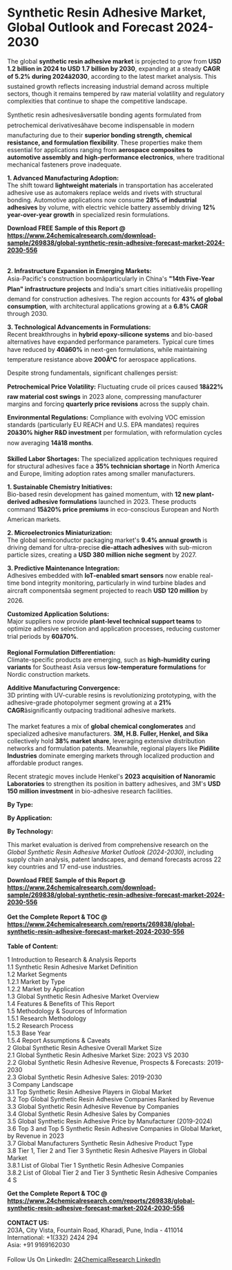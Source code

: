 <h1>Synthetic Resin Adhesive Market, Global Outlook and Forecast 2024-2030</h1><p>The global <strong>synthetic resin adhesive market</strong> is projected to grow from <strong>USD 1.2 billion in 2024 to USD 1.7 billion by 2030</strong>, expanding at a steady <strong>CAGR of 5.2% during 2024â2030</strong>, according to the latest market analysis. This sustained growth reflects increasing industrial demand across multiple sectors, though it remains tempered by raw material volatility and regulatory complexities that continue to shape the competitive landscape.</p><p>Synthetic resin adhesivesâversatile bonding agents formulated from petrochemical derivativesâhave become indispensable in modern manufacturing due to their <strong>superior bonding strength, chemical resistance, and formulation flexibility</strong>. These properties make them essential for applications ranging from <strong>aerospace composites to automotive assembly and high-performance electronics</strong>, where traditional mechanical fasteners prove inadequate.</p><p><strong>1. Advanced Manufacturing Adoption:</strong><br>
The shift toward <strong>lightweight materials</strong> in transportation has accelerated adhesive use as automakers replace welds and rivets with structural bonding. Automotive applications now consume <strong>28% of industrial adhesives</strong> by volume, with electric vehicle battery assembly driving <strong>12% year-over-year growth</strong> in specialized resin formulations.</p><div><b>Download FREE Sample of this Report @ 
            <a href="https://www.24chemicalresearch.com/download-sample/269838/global-synthetic-resin-adhesive-forecast-market-2024-2030-556">
            https://www.24chemicalresearch.com/download-sample/269838/global-synthetic-resin-adhesive-forecast-market-2024-2030-556</a></b></div><br><p><strong>2. Infrastructure Expansion in Emerging Markets:</strong><br>
Asia-Pacific's construction boomâparticularly in China's <strong>"14th Five-Year Plan" infrastructure projects</strong> and India's smart cities initiativeâis propelling demand for construction adhesives. The region accounts for <strong>43% of global consumption</strong>, with architectural applications growing at a <strong>6.8% CAGR</strong> through 2030.</p><p><strong>3. Technological Advancements in Formulations:</strong><br>
Recent breakthroughs in <strong>hybrid epoxy-silicone systems</strong> and bio-based alternatives have expanded performance parameters. Typical cure times have reduced by <strong>40â60%</strong> in next-gen formulations, while maintaining temperature resistance above <strong>200Â°C</strong> for aerospace applications.</p><p>Despite strong fundamentals, significant challenges persist:</p><p><strong>Petrochemical Price Volatility:</strong> Fluctuating crude oil prices caused <strong>18â22% raw material cost swings</strong> in 2023 alone, compressing manufacturer margins and forcing <strong>quarterly price revisions</strong> across the supply chain.</p><p><strong>Environmental Regulations:</strong> Compliance with evolving VOC emission standards (particularly EU REACH and U.S. EPA mandates) requires <strong>20â30% higher R&amp;D investment</strong> per formulation, with reformulation cycles now averaging <strong>14â18 months</strong>.</p><p><strong>Skilled Labor Shortages:</strong> The specialized application techniques required for structural adhesives face a <strong>35% technician shortage</strong> in North America and Europe, limiting adoption rates among smaller manufacturers.</p><p><strong>1. Sustainable Chemistry Initiatives:</strong><br>
Bio-based resin development has gained momentum, with <strong>12 new plant-derived adhesive formulations</strong> launched in 2023. These products command <strong>15â20% price premiums</strong> in eco-conscious European and North American markets.</p><p><strong>2. Microelectronics Miniaturization:</strong><br>
The global semiconductor packaging market's <strong>9.4% annual growth</strong> is driving demand for ultra-precise <strong>die-attach adhesives</strong> with sub-micron particle sizes, creating a <strong>USD 380 million niche segment</strong> by 2027.</p><p><strong>3. Predictive Maintenance Integration:</strong><br>
Adhesives embedded with <strong>IoT-enabled smart sensors</strong> now enable real-time bond integrity monitoring, particularly in wind turbine blades and aircraft componentsâa segment projected to reach <strong>USD 120 million</strong> by 2026.</p><p><strong>Customized Application Solutions:</strong><br>
	Major suppliers now provide <strong>plant-level technical support teams</strong> to optimize adhesive selection and application processes, reducing customer trial periods by <strong>60â70%</strong>.</p><p><strong>Regional Formulation Differentiation:</strong><br>
	Climate-specific products are emerging, such as <strong>high-humidity curing variants</strong> for Southeast Asia versus <strong>low-temperature formulations</strong> for Nordic construction markets.</p><p><strong>Additive Manufacturing Convergence:</strong><br>
	3D printing with UV-curable resins is revolutionizing prototyping, with the adhesive-grade photopolymer segment growing at a <strong>21% CAGR</strong>âsignificantly outpacing traditional adhesive markets.</p><p>The market features a mix of <strong>global chemical conglomerates</strong> and specialized adhesive manufacturers. <strong>3M, H.B. Fuller, Henkel, and Sika</strong> collectively hold <strong>38% market share</strong>, leveraging extensive distribution networks and formulation patents. Meanwhile, regional players like <strong>Pidilite Industries</strong> dominate emerging markets through localized production and affordable product ranges.</p><p>Recent strategic moves include Henkel's <strong>2023 acquisition of Nanoramic Laboratories</strong> to strengthen its position in battery adhesives, and 3M's <strong>USD 150 million investment</strong> in bio-adhesive research facilities.</p><p><strong>By Type:</strong></p><p><strong>By Application:</strong></p><p><strong>By Technology:</strong></p><p>This market evaluation is derived from comprehensive research on the <em>Global Synthetic Resin Adhesive Market Outlook (2024-2030)</em>, including supply chain analysis, patent landscapes, and demand forecasts across 22 key countries and 17 end-use industries.</p><div><b>Download FREE Sample of this Report @ 
            <a href="https://www.24chemicalresearch.com/download-sample/269838/global-synthetic-resin-adhesive-forecast-market-2024-2030-556">
            https://www.24chemicalresearch.com/download-sample/269838/global-synthetic-resin-adhesive-forecast-market-2024-2030-556</a></b></div><br><div><b>Get the Complete Report & TOC @ 
            <a href="https://www.24chemicalresearch.com/reports/269838/global-synthetic-resin-adhesive-forecast-market-2024-2030-556">
            https://www.24chemicalresearch.com/reports/269838/global-synthetic-resin-adhesive-forecast-market-2024-2030-556</a></b></div><br>
            <b>Table of Content:</b><p>1 Introduction to Research & Analysis Reports<br />
    1.1 Synthetic Resin Adhesive Market Definition<br />
    1.2 Market Segments<br />
        1.2.1 Market by Type<br />
        1.2.2 Market by Application<br />
    1.3 Global Synthetic Resin Adhesive Market Overview<br />
    1.4 Features & Benefits of This Report<br />
    1.5 Methodology & Sources of Information<br />
        1.5.1 Research Methodology<br />
        1.5.2 Research Process<br />
        1.5.3 Base Year<br />
        1.5.4 Report Assumptions & Caveats<br />
2 Global Synthetic Resin Adhesive Overall Market Size<br />
    2.1 Global Synthetic Resin Adhesive Market Size: 2023 VS 2030<br />
    2.2 Global Synthetic Resin Adhesive Revenue, Prospects & Forecasts: 2019-2030<br />
    2.3 Global Synthetic Resin Adhesive Sales: 2019-2030<br />
3 Company Landscape<br />
    3.1 Top Synthetic Resin Adhesive Players in Global Market<br />
    3.2 Top Global Synthetic Resin Adhesive Companies Ranked by Revenue<br />
    3.3 Global Synthetic Resin Adhesive Revenue by Companies<br />
    3.4 Global Synthetic Resin Adhesive Sales by Companies<br />
    3.5 Global Synthetic Resin Adhesive Price by Manufacturer (2019-2024)<br />
    3.6 Top 3 and Top 5 Synthetic Resin Adhesive Companies in Global Market, by Revenue in 2023<br />
    3.7 Global Manufacturers Synthetic Resin Adhesive Product Type<br />
    3.8 Tier 1, Tier 2 and Tier 3 Synthetic Resin Adhesive Players in Global Market<br />
        3.8.1 List of Global Tier 1 Synthetic Resin Adhesive Companies<br />
        3.8.2 List of Global Tier 2 and Tier 3 Synthetic Resin Adhesive Companies<br />
4 S</p><div><b>Get the Complete Report & TOC @ 
            <a href="https://www.24chemicalresearch.com/reports/269838/global-synthetic-resin-adhesive-forecast-market-2024-2030-556">
            https://www.24chemicalresearch.com/reports/269838/global-synthetic-resin-adhesive-forecast-market-2024-2030-556</a></b></div><br><b>CONTACT US:</b><br>
            203A, City Vista, Fountain Road, Kharadi, Pune, India - 411014<br>
            International: +1(332) 2424 294<br>
            Asia: +91 9169162030 <br><br>
            Follow Us On LinkedIn: <a href="https://www.linkedin.com/company/24chemicalresearch/">24ChemicalResearch LinkedIn</a>